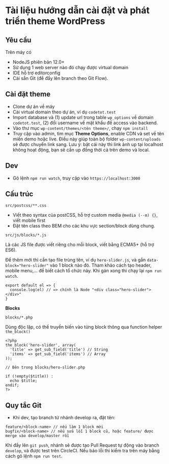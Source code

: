 # Tài liệu hướng dẫn cài đặt và phát triển theme WordPress

## Yêu cầu

Trên máy có

- NodeJS phiên bản 12.0+
- Sử dụng 1 web server nào đó chạy được virtual domain
- IDE hỗ trợ editorconfig
- Cài sẵn Git (để đẩy lên branch theo Git Flow).

## Cài đặt theme

- Clone dự án về máy
- Cài virtual domain theo dự án, ví dụ `codetot.test`
- Import database và (1) update url trong table `wp_options` về domain `codetot.test`, (2) đổi username về mật khẩu để access vào backend.
- Vào thư mục `wp-content/themes/<tên theme>/`, chạy `npm install`
- Truy cập vào admin, tìm mục **Theme Options**, enable CDN và set về tên miền demo hoặc live. Điều này giúp toàn bộ folder `wp-content/uploads` sẽ được chuyển link sang. Lưu ý: bật cái này thì link ảnh up tại localhost không hoạt động, bạn sẽ cần up đồng thời cả trên demo và local.

## Dev

- Gõ lệnh `npm run watch`, truy cập vào `https://localhost:3000`

## Cấu trúc

```
src/postcss/**.css
```

- Viết theo syntax của postCSS, hỗ trợ custom media `@media (--m) {}`, viết mobile first
- Đặt tên class theo BEM cho các khu vực section/block dùng chung.

```
src/js/blocks/*.js
```

Là các JS file được viết riêng cho mỗi block, viết bằng ECMA5+ (hỗ trợ ES6).

Để thêm mới thì cần tạo file trùng tên, ví dụ `hero-slider.js`, và gắn `data-block="hero-slider"` vào 1 block nào đó. Tham khảo cách tạo header, mobile menu,... để biết cách tổ chức này. Khi gán xong thì chạy lại `npm run watch`.

```
export default el => {
  console.log(el) // => chính là Node "<div class="hero-slider"></div>"
}
```

**Blocks**

```
blocks/*.php
```

Dùng độc lập, có thể truyền biến vào từng block thông qua function helper `the_block()`

```
<?php
the_block('hero-slider', array(
  'title' => get_sub_field('title') // String
  'items' => get_sub_field('items') // Array
));

// Bên trong blocks/hero-slider.php

if (!empty($title)) :
  echo $title;
endif;
?>
```

## Quy tắc Git

- Khi dev, tạo branch từ nhánh develop ra, đặt tên:

```
feature/<block-name> // nếu làm 1 block mới
bugfix/<block-name> // nếu sửa lỗi 1 block cũ, hoặc feature/ được merge vào develop/master rồi
```

Khi đẩy lên `git push`, nhánh sẽ được tạo Pull Request tự động vào branch `develop`, và được test trên CircleCI. Nếu báo lỗi thì kiểm tra trên máy bằng cách gõ lệnh `npm run test`.

